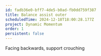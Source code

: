 ```yaml
---
id: fadb36e0-bff7-4de5-b0ad-fb0dd759f387
title: Balance assist outer
scheduledTime: 2024-12-18T18:00:28.177Z
project: Dynamic Momentum
order: 1
persistent: false
---
```


Facing backwards, support crouching